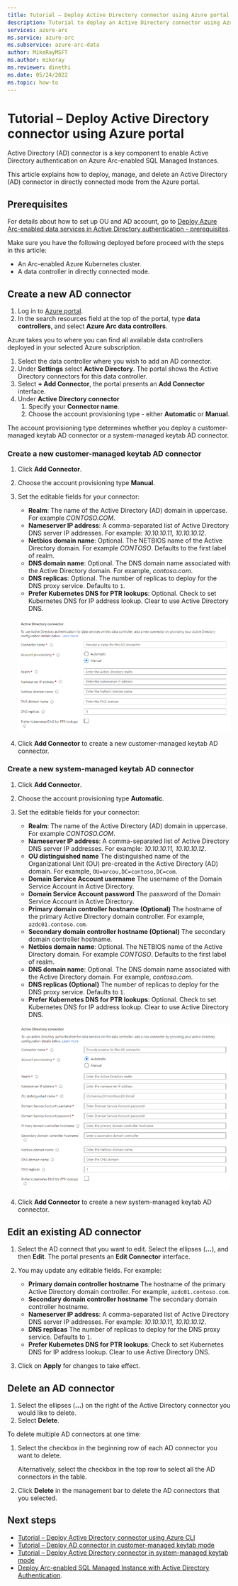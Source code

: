 ```yaml
---
title: Tutorial – Deploy Active Directory connector using Azure portal
description: Tutorial to deploy an Active Directory connector using Azure portal
services: azure-arc
ms.service: azure-arc
ms.subservice: azure-arc-data
author: MikeRayMSFT
ms.author: mikeray
ms.reviewer: dinethi
ms.date: 05/24/2022
ms.topic: how-to
---
```


# Tutorial – Deploy Active Directory connector using Azure portal

Active Directory (AD) connector is a key component to enable Active Directory authentication on Azure Arc-enabled SQL Managed Instances.

This article explains how to deploy, manage, and delete an Active Directory (AD) connector in directly connected mode from the Azure portal. 

## Prerequisites

For details about how to set up OU and AD account, go to [Deploy Azure Arc-enabled data services in Active Directory authentication - prerequisites](active-directory-prerequisites.md).

Make sure you have the following deployed before proceed with the steps in this article: 

- An Arc-enabled Azure Kubernetes cluster.
- A data controller in directly connected mode.

## Create a new AD connector

1. Log in to [Azure portal](https://portal.azure.com).
1. In the search resources field at the top of the portal, type **data controllers**, and select **Azure Arc data controllers**.

Azure takes you to where you can find all available data controllers deployed in your selected Azure subscription.

1. Select the data controller where you wish to add an AD connector.
1. Under **Settings** select **Active Directory**. The portal shows the Active Directory connectors for this data controller. 
1. Select **+ Add Connector**, the portal presents an **Add Connector** interface. 
1. Under **Active Directory connector**
    1. Specify your **Connector name**.
    2. Choose the account provisioning type - either **Automatic** or **Manual**.

The account provisioning type determines whether you deploy a customer-managed keytab AD connector or a system-managed keytab AD connector. 

### Create a new customer-managed keytab AD connector

1. Click **Add Connector**.
 
1. Choose the account provisioning type **Manual**.
 
1. Set the editable fields for your connector:
   - **Realm**: The name of the Active Directory (AD) domain in uppercase. For example *CONTOSO.COM*.
   - **Nameserver IP address**: A comma-separated list of Active Directory DNS server IP addresses. For example: *10.10.10.11, 10.10.10.12*.
   - **Netbios domain name**: Optional. The NETBIOS name of the Active Directory domain. For example *CONTOSO*. Defaults to the first label of realm.
   - **DNS domain name**: Optional. The DNS domain name associated with the Active Directory domain. For example, *contoso.com*.
   - **DNS replicas**: Optional. The number of replicas to deploy for the DNS proxy service. Defaults to `1`. 
   - **Prefer Kubernetes DNS for PTR lookups**: Optional. Check to set Kubernetes DNS for IP address lookup. Clear to use Active Directory DNS. 

   ![Add CMK AD connector](media/active-directory-deployment/add-ad-cmk-connector-portal.png)

1. Click **Add Connector** to create a new customer-managed keytab AD connector.

### Create a new system-managed keytab AD connector
1. Click **Add Connector**.
1. Choose the account provisioning type **Automatic**.
1. Set the editable fields for your connector:
   - **Realm**: The name of the Active Directory (AD) domain in uppercase. For example *CONTOSO.COM*.
   - **Nameserver IP address**: A comma-separated list of Active Directory DNS server IP addresses. For example: *10.10.10.11, 10.10.10.12*.
   - **OU distinguished name** The distinguished name of the Organizational Unit (OU) pre-created in the Active Directory (AD) domain. For example, `OU=arcou,DC=contoso,DC=com`.
   - **Domain Service Account username** The username of the Domain Service Account in Active Directory. 
   - **Domain Service Account password** The password of the Domain Service Account in Active Directory. 
   - **Primary domain controller hostname (Optional)** The hostname of the primary Active Directory domain controller. For example, `azdc01.contoso.com`.
   - **Secondary domain controller hostname (Optional)** The secondary domain controller hostname.
   - **Netbios domain name**: Optional. The NETBIOS name of the Active Directory domain. For example *CONTOSO*. Defaults to the first label of realm.
   - **DNS domain name**: Optional. The DNS domain name associated with the Active Directory domain. For example, *contoso.com*.
   - **DNS replicas (Optional)** The number of replicas to deploy for the DNS proxy service. Defaults to `1`. 
   - **Prefer Kubernetes DNS for PTR lookups**: Optional. Check to set Kubernetes DNS for IP address lookup. Clear to use Active Directory DNS.

   ![Add SMK AD connector](media/active-directory-deployment/add-ad-smk-connector-portal.png)

1. Click **Add Connector** to create a new system-managed keytab AD connector.

## Edit an existing AD connector

1. Select the AD connect that you want to edit. Select the ellipses (**...**), and then **Edit**. The portal presents an **Edit Connector** interface. 

1. You may update any editable fields. For example:
   - **Primary domain controller hostname** The hostname of the primary Active Directory domain controller. For example, `azdc01.contoso.com`.
   - **Secondary domain controller hostname** The secondary domain controller hostname.
   - **Nameserver IP address**: A comma-separated list of Active Directory DNS server IP addresses. For example: *10.10.10.11, 10.10.10.12*.
   - **DNS replicas** The number of replicas to deploy for the DNS proxy service. Defaults to `1`. 
   - **Prefer Kubernetes DNS for PTR lookups**: Check to set Kubernetes DNS for IP address lookup. Clear to use Active Directory DNS.

1. Click on **Apply** for changes to take effect. 


## Delete an AD connector

1. Select the ellipses (**...**) on the right of the Active Directory connector you would like to delete.
1. Select **Delete**.

To delete multiple AD connectors at one time:

1. Select the checkbox in the beginning row of each AD connector you want to delete.

   Alternatively, select the checkbox in the top row to select all the AD connectors in the table.

1. Click **Delete** in the management bar to delete the AD connectors that you selected. 

## Next steps
* [Tutorial – Deploy Active Directory connector using Azure CLI](deploy-active-directory-connector-cli.md)
* [Tutorial – Deploy AD connector in customer-managed keytab mode](deploy-customer-managed-keytab-active-directory-connector.md)
* [Tutorial – Deploy Active Directory connector in system-managed keytab mode](deploy-system-managed-keytab-active-directory-connector.md)
* [Deploy Arc-enabled SQL Managed Instance with Active Directory Authentication](deploy-active-directory-sql-managed-instance.md).
